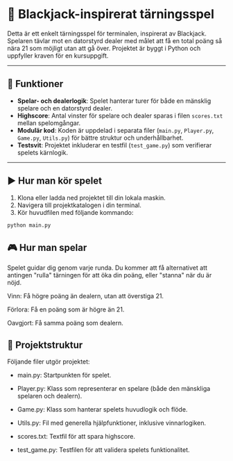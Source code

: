# 🎲 Blackjack-inspirerat tärningsspel

Detta är ett enkelt tärningsspel för terminalen, inspirerat av Blackjack. Spelaren tävlar mot en datorstyrd dealer med målet att få en total poäng så nära 21 som möjligt utan att gå över. Projektet är byggt i Python och uppfyller kraven för en kursuppgift.

---

## 🧩 Funktioner

- **Spelar- och dealerlogik**: Spelet hanterar turer för både en mänsklig spelare och en datorstyrd dealer.
- **Highscore**: Antal vinster för spelare och dealer sparas i filen `scores.txt` mellan spelomgångar.
- **Modulär kod**: Koden är uppdelad i separata filer (`main.py`, `Player.py`, `Game.py`, `Utils.py`) för bättre struktur och underhållbarhet.
- **Testsvit**: Projektet inkluderar en testfil (`test_game.py`) som verifierar spelets kärnlogik.

---

## ▶️ Hur man kör spelet

1. Klona eller ladda ned projektet till din lokala maskin.
2. Navigera till projektkatalogen i din terminal.
3. Kör huvudfilen med följande kommando:

```bash
python main.py
```

## 🎮 Hur man spelar
Spelet guidar dig genom varje runda. Du kommer att få alternativet att antingen "rulla" tärningen för att öka din poäng, eller "stanna" när du är nöjd.

Vinn: Få högre poäng än dealern, utan att överstiga 21.

Förlora: Få en poäng som är högre än 21.

Oavgjort: Få samma poäng som dealern.


## 📁 Projektstruktur
Följande filer utgör projektet:

- main.py: Startpunkten för spelet.

- Player.py: Klass som representerar en spelare (både den mänskliga spelaren och dealern).

- Game.py: Klass som hanterar spelets huvudlogik och flöde.

- Utils.py: Fil med generella hjälpfunktioner, inklusive vinnarlogiken.

- scores.txt: Textfil för att spara highscore.

- test_game.py: Testfilen för att validera spelets funktionalitet.

